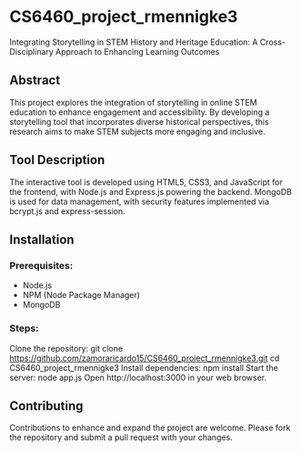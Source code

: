 # CS6460_project_rmennigke3
Integrating Storytelling in STEM History and Heritage Education: A Cross-Disciplinary Approach to Enhancing Learning Outcomes

## Abstract
This project explores the integration of storytelling in online STEM education to enhance engagement and accessibility. By developing a storytelling tool that incorporates diverse historical perspectives, this research aims to make STEM subjects more engaging and inclusive.

## Tool Description
The interactive tool is developed using HTML5, CSS3, and JavaScript for the frontend, with Node.js and Express.js powering the backend. MongoDB is used for data management, with security features implemented via bcrypt.js and express-session.

## Installation

### Prerequisites:
- Node.js
- NPM (Node Package Manager)
- MongoDB

### Steps:
Clone the repository:
git clone https://github.com/zamoraricardo15/CS6460_project_rmennigke3.git
cd CS6460_project_rmennigke3
Install dependencies: npm install
Start the server: node app.js
Open http://localhost:3000 in your web browser.
 
## Contributing
Contributions to enhance and expand the project are welcome. Please fork the repository and submit a pull request with your changes.
